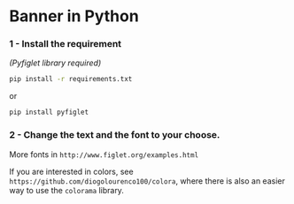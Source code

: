# Banner in Python

### 1 - Install the requirement
*(Pyfiglet library required)*
```bash
pip install -r requirements.txt
```
or
```bash
pip install pyfiglet
```

### 2 - Change the text and the font to your choose. 
More fonts in ```http://www.figlet.org/examples.html```

If you are interested in colors, see ```https://github.com/diogolourenco100/colora```, where there is also an easier way to use the ```colorama``` library. 